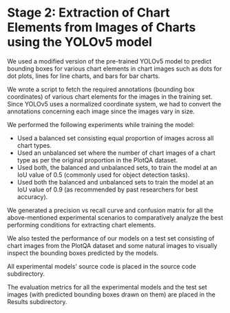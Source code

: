 # Stage 2: Extraction of Chart Elements from Images of Charts using the YOLOv5 model

We used a modified version of the pre-trained YOLOv5 model to predict bounding boxes for various chart elements in chart images such as dots for dot plots, lines for line charts, and bars for bar charts.

We wrote a script to fetch the required annotations (bounding box coordinates) of various chart elements for the images in the training set. Since YOLOv5 uses a normalized coordinate system, we had to convert the annotations concerning each image since the images vary in size.

We performed the following experiments while training the model:
- Used a balanced set consisting equal proportion of images across all chart types.
- Used an unbalanced set where the number of chart images of a chart type as per the original proportion in the PlotQA dataset.
- Used both, the balanced and unbalanced sets, to train the model at an IoU value of 0.5 (commonly used for object detection tasks).
- Used both the balanced and unbalanced sets to train the model at an IoU value of 0.9 (as recommended by past researchers for best accuracy).

We generated a precision vs recall curve and confusion matrix for all the above-mentioned experimental scenarios to comparatively analyze the best performing conditions for extracting chart elements.

We also tested the performance of our models on a test set consisting of chart images from the PlotQA dataset and some natural images to visually inspect the bounding boxes predicted by the models.

All experimental models' source code is placed in the source code subdirectory.

The evaluation metrics for all the experimental models and the test set images (with predicted bounding boxes drawn on them) are placed in the Results subdirectory.